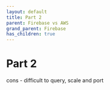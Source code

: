 ```yaml
---
layout: default
title: Part 2
parent: Firebase vs AWS
grand_parent: Firebase
has_children: true
---
```


# Part 2

cons - difficult to query, scale and port
